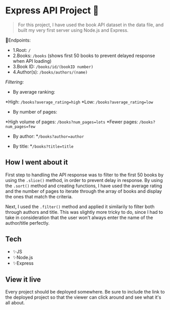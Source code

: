 # Express API Project 🚆

>For this project, I have used the book API dataset in the data file, and built my very first server using Node.js and Express.

🌈Endpoints:

* 1.Root: `/`
* 2.Books: `/books` (shows first 50 books to prevent delayed response when API loading)
* 3.Book ID: `/books/id/(bookID number)`
* 4.Author(s): `/books/authors/(name)`

*Filtering:*

* By average ranking:

*High: `/books?average_rating=high`
*Low: `/books?average_rating=low`

* By number of pages:

*High volume of pages: `/books?num_pages=lots`
*Fewer pages: `/books?num_pages=few`

* By author:
*`/books?author=author`

* By title:
*`/books?title=title`

## How I went about it

First step to handling the API response was to filter to the first 50 books by using the `.slice()` method, in order to prevent delay in response. By using the `.sort()` method and creating functions, I have used the average rating and the number of pages to iterate through the array of books and display the ones that match the criteria. 

Next, I used the `.filter()` method and applied it similarily to filter both through authors and title. This was slightly more tricky to do, since I had to take in consideration that the user won't always enter the name of the author/title perfectly. 

## Tech

* ✨JS
* ✨Node.js
* ✨Express

## View it live

Every project should be deployed somewhere. Be sure to include the link to the deployed project so that the viewer can click around and see what it's all about.
